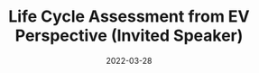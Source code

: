 ---
title: "Life Cycle Assessment from EV Perspective (Invited Speaker)"
collection: talks
type: "Talk"
permalink: /talks/2022-03-28-NSF-ASPIRE
venue: "NSF ASPIRE Seminar Series 2022 "
date: 2022-03-28
location: "Virtual Session"
---